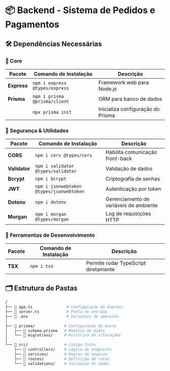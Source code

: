# 📦 Backend - Sistema de Pedidos e Pagamentos

## 🛠️ Dependências Necessárias

### 🔹 Core

| Pacote      | Comando de Instalação          | Descrição                         |
| ----------- | ------------------------------ | --------------------------------- |
| **Express** | `npm i express @types/express` | Framework web para Node.js        |
| **Prisma**  | `npm i prisma @prisma/client`  | ORM para banco de dados           |
|             | `npx prisma init`              | Inicializa configuração do Prisma |

### 🔹 Segurança & Utilidades

| Pacote        | Comando de Instalação                    | Descrição                              |
| ------------- | ---------------------------------------- | -------------------------------------- |
| **CORS**      | `npm i cors @types/cors`                 | Habilita comunicação front-back        |
| **Validator** | `npm i validator @types/validator`       | Validação de dados                     |
| **Bcrypt**    | `npm i bcrypt`                           | Criptografia de senhas                 |
| **JWT**       | `npm i jsonwebtoken @types/jsonwebtoken` | Autenticação por token                 |
| **Dotenv**    | `npm i dotenv`                           | Gerenciamento de variáveis de ambiente |
| **Morgan**    | `npm i morgan @types/morgan`             | Log de requisições HTTP                |

### 🔹 Ferramentas de Desenvolvimento

| Pacote  | Comando de Instalação | Descrição                            |
| ------- | --------------------- | ------------------------------------ |
| **TSX** | `npm i tsx`           | Permite rodar TypeScript diretamente |

## 🗂️ Estrutura de Pastas

```bash
/
├── 📄 app.ts               # Configuração do Express
├── 📄 server.ts            # Ponto de entrada
├── 📄 .env                 # Variáveis de ambiente
│
├── 📂 prisma/             # Configuração do banco
│   ├── 📄 schema.prisma   # Modelos de dados
│   └── 📂 migrations/     # Histórico de alterações
│
└── 📂 src/                # Código-fonte
    ├── 📂 controllers/    # Lógica de endpoints
    ├── 📂 services/       # Regras de negócio
    ├── 📂 routes/         # Definição de rotas
    └── 📂 validations/    # Validação de dados
```
